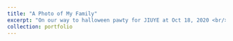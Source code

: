 ```yaml
---
title: "A Photo of My Family"
excerpt: "On our way to halloween pawty for JIUYE at Oct 18, 2020 <br/><img src='/images/jiuye/Image from iOS (2).jpg' width="300">"
collection: portfolio
---
```

